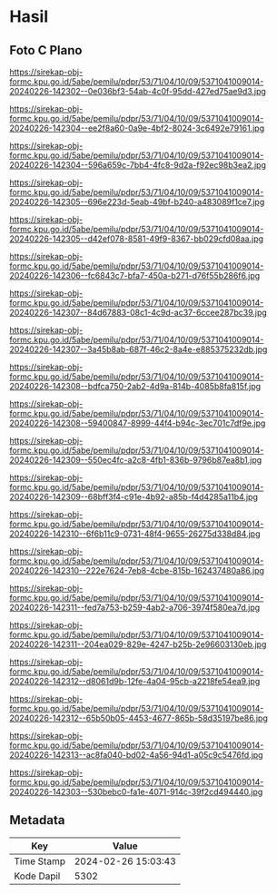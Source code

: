 # Hasil

## Foto C Plano

https://sirekap-obj-formc.kpu.go.id/5abe/pemilu/pdpr/53/71/04/10/09/5371041009014-20240226-142302--0e036bf3-54ab-4c0f-95dd-427ed75ae9d3.jpg

https://sirekap-obj-formc.kpu.go.id/5abe/pemilu/pdpr/53/71/04/10/09/5371041009014-20240226-142304--ee2f8a60-0a9e-4bf2-8024-3c6492e79161.jpg

https://sirekap-obj-formc.kpu.go.id/5abe/pemilu/pdpr/53/71/04/10/09/5371041009014-20240226-142304--596a659c-7bb4-4fc8-9d2a-f92ec98b3ea2.jpg

https://sirekap-obj-formc.kpu.go.id/5abe/pemilu/pdpr/53/71/04/10/09/5371041009014-20240226-142305--696e223d-5eab-49bf-b240-a483089f1ce7.jpg

https://sirekap-obj-formc.kpu.go.id/5abe/pemilu/pdpr/53/71/04/10/09/5371041009014-20240226-142305--d42ef078-8581-49f9-8367-bb029cfd08aa.jpg

https://sirekap-obj-formc.kpu.go.id/5abe/pemilu/pdpr/53/71/04/10/09/5371041009014-20240226-142306--fc6843c7-bfa7-450a-b271-d76f55b286f6.jpg

https://sirekap-obj-formc.kpu.go.id/5abe/pemilu/pdpr/53/71/04/10/09/5371041009014-20240226-142307--84d67883-08c1-4c9d-ac37-6ccee287bc39.jpg

https://sirekap-obj-formc.kpu.go.id/5abe/pemilu/pdpr/53/71/04/10/09/5371041009014-20240226-142307--3a45b8ab-687f-46c2-8a4e-e885375232db.jpg

https://sirekap-obj-formc.kpu.go.id/5abe/pemilu/pdpr/53/71/04/10/09/5371041009014-20240226-142308--bdfca750-2ab2-4d9a-814b-4085b8fa815f.jpg

https://sirekap-obj-formc.kpu.go.id/5abe/pemilu/pdpr/53/71/04/10/09/5371041009014-20240226-142308--59400847-8999-44f4-b94c-3ec701c7df9e.jpg

https://sirekap-obj-formc.kpu.go.id/5abe/pemilu/pdpr/53/71/04/10/09/5371041009014-20240226-142309--550ec4fc-a2c8-4fb1-836b-9796b87ea8b1.jpg

https://sirekap-obj-formc.kpu.go.id/5abe/pemilu/pdpr/53/71/04/10/09/5371041009014-20240226-142309--68bff3f4-c91e-4b92-a85b-f4d4285a11b4.jpg

https://sirekap-obj-formc.kpu.go.id/5abe/pemilu/pdpr/53/71/04/10/09/5371041009014-20240226-142310--6f6b11c9-0731-48f4-9655-26275d338d84.jpg

https://sirekap-obj-formc.kpu.go.id/5abe/pemilu/pdpr/53/71/04/10/09/5371041009014-20240226-142310--222e7624-7eb8-4cbe-815b-162437480a86.jpg

https://sirekap-obj-formc.kpu.go.id/5abe/pemilu/pdpr/53/71/04/10/09/5371041009014-20240226-142311--fed7a753-b259-4ab2-a706-3974f580ea7d.jpg

https://sirekap-obj-formc.kpu.go.id/5abe/pemilu/pdpr/53/71/04/10/09/5371041009014-20240226-142311--204ea029-829e-4247-b25b-2e96603130eb.jpg

https://sirekap-obj-formc.kpu.go.id/5abe/pemilu/pdpr/53/71/04/10/09/5371041009014-20240226-142312--d8061d9b-12fe-4a04-95cb-a2218fe54ea9.jpg

https://sirekap-obj-formc.kpu.go.id/5abe/pemilu/pdpr/53/71/04/10/09/5371041009014-20240226-142312--65b50b05-4453-4677-865b-58d35197be86.jpg

https://sirekap-obj-formc.kpu.go.id/5abe/pemilu/pdpr/53/71/04/10/09/5371041009014-20240226-142313--ac8fa040-bd02-4a56-94d1-a05c9c5476fd.jpg

https://sirekap-obj-formc.kpu.go.id/5abe/pemilu/pdpr/53/71/04/10/09/5371041009014-20240226-142303--530bebc0-fa1e-4071-914c-39f2cd494440.jpg


## Metadata

| Key        | Value               |
| ---------- | ------------------- |
| Time Stamp | 2024-02-26 15:03:43 |
| Kode Dapil | 5302                |



